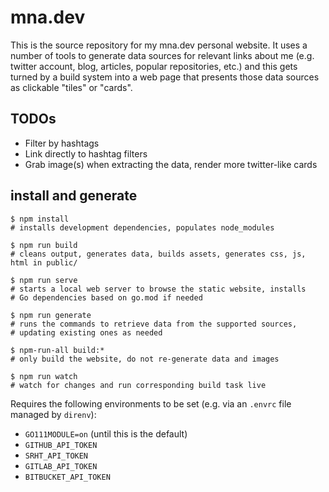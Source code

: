 # mna.dev

This is the source repository for my mna.dev personal website. It uses
a number of tools to generate data sources for relevant links about me
(e.g. twitter account, blog, articles, popular repositories, etc.) and
this gets turned by a build system into a web page that presents those
data sources as clickable "tiles" or "cards".

## TODOs

* Filter by hashtags
* Link directly to hashtag filters
* Grab image(s) when extracting the data, render more twitter-like cards

## install and generate

```
$ npm install
# installs development dependencies, populates node_modules

$ npm run build
# cleans output, generates data, builds assets, generates css, js, html in public/

$ npm run serve
# starts a local web server to browse the static website, installs
# Go dependencies based on go.mod if needed

$ npm run generate
# runs the commands to retrieve data from the supported sources,
# updating existing ones as needed

$ npm-run-all build:*
# only build the website, do not re-generate data and images

$ npm run watch
# watch for changes and run corresponding build task live
```

Requires the following environments to be set (e.g. via an `.envrc` file
managed by `direnv`):

* `GO111MODULE=on` (until this is the default)
* `GITHUB_API_TOKEN`
* `SRHT_API_TOKEN`
* `GITLAB_API_TOKEN`
* `BITBUCKET_API_TOKEN`

